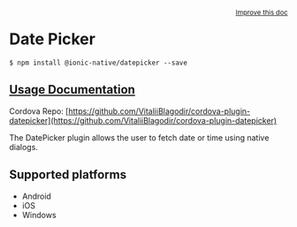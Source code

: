 
<a style="float:right;font-size:12px;" href="http://github.com/driftyco/ionic-native/edit/master/src/@ionic-native/plugins/datepicker/index.ts#L118">
  Improve this doc
</a>

# Date Picker
<!-- end header block -->

```
$ npm install @ionic-native/datepicker --save
```

## [Usage Documentation](https://ionicframework.com/docs/v2/native/datepicker/)

Cordova Repo: [https://github.com/VitaliiBlagodir/cordova-plugin-datepicker](https://github.com/VitaliiBlagodir/cordova-plugin-datepicker)

<!-- description -->
The DatePicker plugin allows the user to fetch date or time using native dialogs.

<!-- @platforms tag -->
## Supported platforms

- Android
- iOS
- Windows

<!-- @platforms tag end -->
<!-- end for prop in method.decorators[0].argumentInfo -->
<!-- end content block -->
<!-- end body block -->
